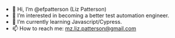 - 👋 Hi, I’m @efpatterson (Liz Patterson)
- 👀 I’m interested in becoming a better test automation engineer.
- 🌱 I’m currently learning Javascript/Cypress.
- 📫 How to reach me:  mz.liz.patterson@gmail.com

<!---
efpatterson/efpatterson is a ✨ special ✨ repository because its `README.md` (this file) appears on your GitHub profile.
You can click the Preview link to take a look at your changes.
--->

